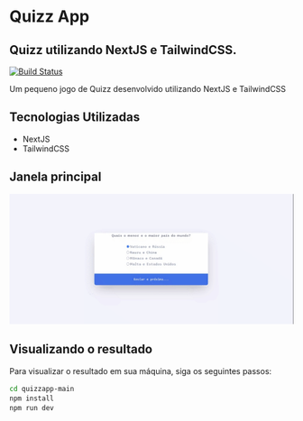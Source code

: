 # Quizz App

## Quizz utilizando NextJS e TailwindCSS.

[![Build Status](https://travis-ci.org/joemccann/dillinger.svg?branch=master)](https://travis-ci.org/joemccann/dillinger)

Um pequeno jogo de Quizz desenvolvido utilizando NextJS e TailwindCSS

## Tecnologias Utilizadas

- NextJS
- TailwindCSS

## Janela principal

![Foo](https://github.com/jeffersonmatheusdev/quizzapp/blob/main/capture_folder_ignore/capture.gif?raw=true)

## Visualizando o resultado

Para visualizar o resultado em sua máquina, siga os seguintes passos:
```sh
cd quizzapp-main
npm install
npm run dev
```
